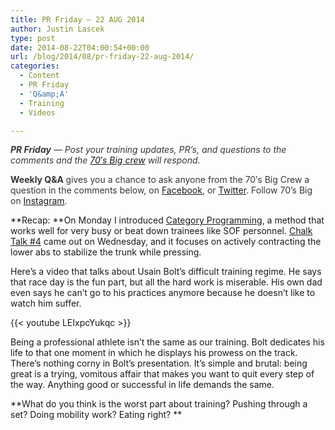 ```yaml
---
title: PR Friday – 22 AUG 2014
author: Justin Lascek
type: post
date: 2014-08-22T04:00:54+00:00
url: /blog/2014/08/pr-friday-22-aug-2014/
categories:
  - Content
  - PR Friday
  - 'Q&amp;A'
  - Training
  - Videos

---
```

<em style="color: #373737;"><strong>PR Friday</strong> — Post your training updates, PR’s, and questions to the comments and the <a href="/about/bios/" target="_blank">70′s Big crew</a> will respond. </em>

<strong style="color: #373737;">Weekly Q&A </strong><span style="color: #373737;">gives you a chance to ask anyone from the 70′s Big Crew a question in the comments below, on <a href="https://www.facebook.com/70sBig" target="_blank">Facebook</a>, or <a href="https://twitter.com/70sBig" target="_blank">Twitter</a>. Follow 70&#8217;s Big on <a href="http://instagram.com/70s_Big" target="_blank">Instagram</a>. </span>

**Recap: **On Monday I introduced <a href="/blog/2014/08/category-programming/" target="_blank">Category Programming</a>, a method that works well for very busy or beat down trainees like SOF personnel. <a href="http://wp.me/pEKxw-2Gj" target="_blank">Chalk Talk #4</a> came out on Wednesday, and it focuses on actively contracting the lower abs to stabilize the trunk while pressing.

Here&#8217;s a video that talks about Usain Bolt&#8217;s difficult training regime. He says that race day is the fun part, but all the hard work is miserable. His own dad even says he can&#8217;t go to his practices anymore because he doesn&#8217;t like to watch him suffer.

{{< youtube LEIxpcYukqc >}}

Being a professional athlete isn&#8217;t the same as our training. Bolt dedicates his life to that one moment in which he displays his prowess on the track. There&#8217;s nothing corny in Bolt&#8217;s presentation. It&#8217;s simple and brutal: being great is a trying, vomitous affair that makes you want to quit every step of the way. Anything good or successful in life demands the same.

**What do you think is the worst part about training? Pushing through a set? Doing mobility work? Eating right? **
